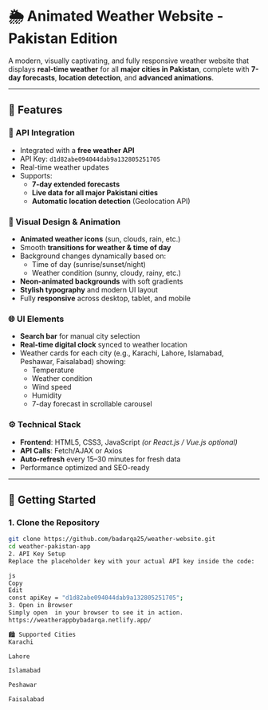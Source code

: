 # 🌦️ Animated Weather Website - Pakistan Edition

A modern, visually captivating, and fully responsive weather website that displays **real-time weather** for all **major cities in Pakistan**, complete with **7-day forecasts**, **location detection**, and **advanced animations**.

---

## 🔧 Features

### 📡 API Integration
- Integrated with a **free weather API**
- API Key: `d1d82abe094044dab9a132805251705`
- Real-time weather updates
- Supports:
  - **7-day extended forecasts**
  - **Live data for all major Pakistani cities**
  - **Automatic location detection** (Geolocation API)

### 🌈 Visual Design & Animation
- **Animated weather icons** (sun, clouds, rain, etc.)
- Smooth **transitions for weather & time of day**
- Background changes dynamically based on:
  - Time of day (sunrise/sunset/night)
  - Weather condition (sunny, cloudy, rainy, etc.)
- **Neon-animated backgrounds** with soft gradients
- **Stylish typography** and modern UI layout
- Fully **responsive** across desktop, tablet, and mobile

### 🌐 UI Elements
- **Search bar** for manual city selection
- **Real-time digital clock** synced to weather location
- Weather cards for each city (e.g., Karachi, Lahore, Islamabad, Peshawar, Faisalabad) showing:
  - Temperature
  - Weather condition
  - Wind speed
  - Humidity
  - 7-day forecast in scrollable carousel

### ⚙️ Technical Stack
- **Frontend**: HTML5, CSS3, JavaScript *(or React.js / Vue.js optional)*
- **API Calls**: Fetch/AJAX or Axios
- **Auto-refresh** every 15–30 minutes for fresh data
- Performance optimized and SEO-ready

---

## 🚀 Getting Started

### 1. Clone the Repository
```bash
git clone https://github.com/badarqa25/weather-website.git
cd weather-pakistan-app
2. API Key Setup
Replace the placeholder key with your actual API key inside the code:

js
Copy
Edit
const apiKey = "d1d82abe094044dab9a132805251705";
3. Open in Browser
Simply open  in your browser to see it in action.
https://weatherappbybadarqa.netlify.app/

🏙️ Supported Cities
Karachi

Lahore

Islamabad

Peshawar

Faisalabad

